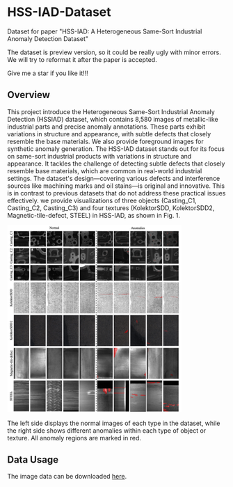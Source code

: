# HSS-IAD-Dataset
Dataset for paper "HSS-IAD: A Heterogeneous Same-Sort Industrial Anomaly Detection Dataset"

The dataset is preview version, so it could be really ugly with minor errors. We will try to reformat it after the paper is accepted.

Give me a star if you like it!!!

## Overview
This project introduce the Heterogeneous Same-Sort Industrial Anomaly Detection (HSSIAD) dataset, which contains 8,580 images of metallic-like industrial parts and precise anomaly annotations. These parts exhibit variations in structure and appearance, with subtle defects that closely resemble the base materials. We also provide foreground images for synthetic anomaly generation. The HSS-IAD dataset stands out for its focus on same-sort industrial products with variations in structure and appearance. It tackles the challenge of detecting subtle defects that closely resemble base materials, which are common in real-world industrial settings. The dataset's design—covering various defects and interference sources like machining marks and oil stains—is original and innovative. This is in contrast to previous datasets that do not address these practical issues effectively. we provide visualizations of three objects (Casting\_C1, Casting\_C2, Casting\_C3) and four textures (KolektorSDD, KolektorSDD2, Magnetic-tile-defect, STEEL) in HSS-IAD, as shown in Fig. 1.

<img src="/fu_data.png" width="400">

The left side displays the normal images of each type in the dataset, while the right side shows different anomalies within each type of object or texture. All anomaly regions are marked in red.

## Data Usage

The image data can be downloaded [here](https://drive.google.com/file/d/1FYiJFtRayWY32nRH0rdycYzIdDcMmDFR/view?usp=sharing). 
